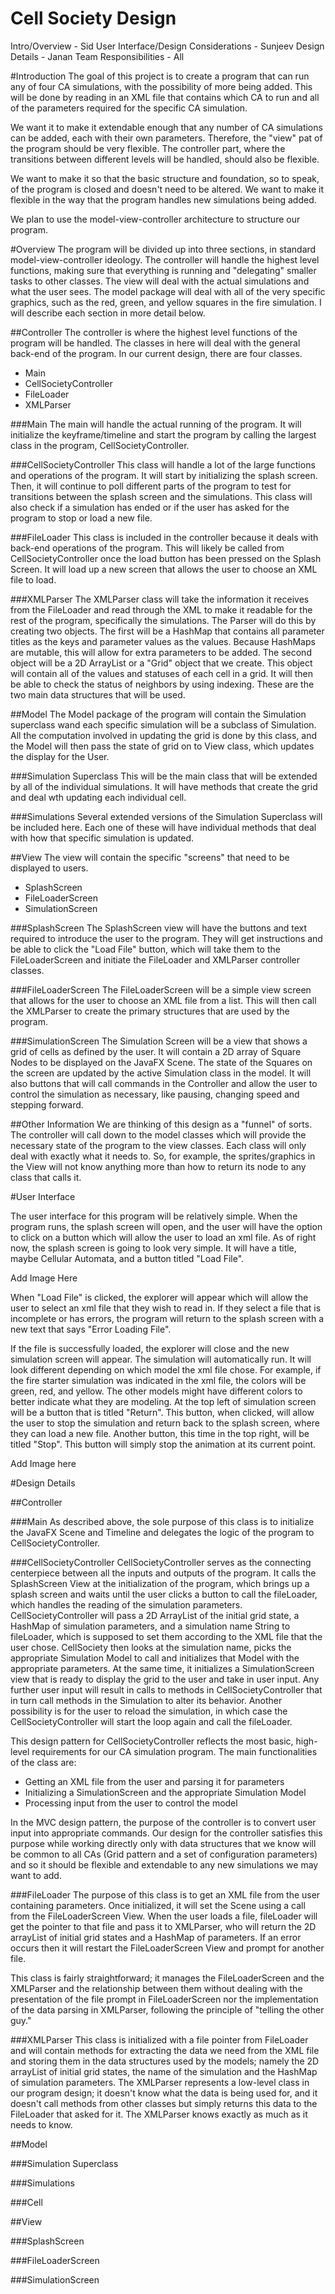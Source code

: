 Cell Society Design
===================
Intro/Overview - Sid
User Interface/Design Considerations - Sunjeev
Design Details - Janan
Team Responsibilities - All

#Introduction
The goal of this project is to create a program that can run any of four CA simulations, with the possibility of more being added. This will be done by reading in an XML file that contains which CA to run and all of the parameters required for the specific CA simulation. 

We want it to make it extendable enough that any number of CA simulations can be added, each with their own parameters. Therefore, the "view" pat of the program should be very flexible. The controller part, where the transitions between different levels will be handled, should also be flexible.

We want to make it so that the basic structure and foundation, so to speak, of the program is closed and doesn't need to be altered. We want to make it flexible in the way that the program handles new simulations being added. 

We plan to use the model-view-controller architecture to structure our program.

#Overview
The program will be divided up into three sections, in standard model-view-controller ideology. The controller will handle the highest level functions, making sure that everything is running and "delegating" smaller tasks to other classes. The view will deal with the actual simulations and what the user sees. The model package will deal with all of the very specific graphics, such as the red, green, and yellow squares in the fire simulation. I will describe each section in more detail below.

##Controller
The controller is where the highest level functions of the program will be handled. The classes in here will deal with the general back-end of the program. In our current design, there are four classes.

* Main
* CellSocietyController
* FileLoader
* XMLParser

###Main
The main will handle the actual running of the program. It will initialize the keyframe/timeline and start the program by calling the largest class in the program, CellSocietyController.

###CellSocietyController
This class will handle a lot of the large functions and operations of the program. It will start by initializing the splash screen. Then, it will continue to poll different parts of the program to test for transitions between the splash screen and the simulations. This class will also check if a simulation has ended or if the user has asked for the program to stop or load a new file.

###FileLoader
This class is included in the controller because it deals with back-end operations of the program. This will likely be called from CellSocietyController once the load button has been pressed on the Splash Screen. It will load up a new screen that allows the user to choose an XML file to load.

###XMLParser
The XMLParser class will take the information it receives from the FileLoader and read through the XML to make it readable for the rest of the program, specifically the simulations. The Parser will do this by creating two objects. The first will be a HashMap that contains all parameter titles as the keys and parameter values as the values. Because HashMaps are mutable, this will allow for extra parameters to be added. The second object will be a 2D ArrayList or a "Grid" object that we create. This object will contain all of the values and statuses of each cell in a grid. It will then be able to check the status of neighbors by using indexing. These are the two main data structures that will be used.

##Model
The Model package of the program will contain the Simulation superclass wand each specific simulation will be a subclass of Simulation. All the computation involved in updating the grid is done by this class, and the Model will then pass the state of grid on to View class, which updates the display for the User.

###Simulation Superclass
This will be the main class that will be extended by all of the individual simulations. It will have methods that create the grid and deal wth updating each individual cell.

###Simulations
Several extended versions of the Simulation Superclass will be included here. Each one of these will have individual methods that deal with how that specific simulation is updated.

##View
The view will contain the specific "screens" that need to be displayed to users.

* SplashScreen
* FileLoaderScreen
* SimulationScreen

###SplashScreen
The SplashScreen view will have the buttons and text required to introduce the user to the program. They will get instructions and be able to click the "Load File" button, which will take them to the FileLoaderScreen and initiate the FileLoader and XMLParser controller classes. 

###FileLoaderScreen
The FileLoaderScreen will be a simple view screen that allows for the user to choose an XML file from a list. This will then call the XMLParser to create the primary structures that are used by the program.

###SimulationScreen
The Simulation Screen will be a view that shows a grid of cells as defined by the user. It will contain a 2D array of Square Nodes to be displayed on the JavaFX Scene. The state of the Squares on the screen are updated by the active Simulation class in the model. It will also buttons that will call commands in the Controller and allow the user to control the simulation as necessary, like pausing, changing speed and stepping forward.

##Other Information
We are thinking of this design as a "funnel" of sorts. The controller will call down to the model classes which will provide the necessary state of the program to the view classes. Each class will only deal with exactly what it needs to. So, for example, the sprites/graphics in the View will not know anything more than how to return its node to any class that calls it.

#User Interface 

The user interface for this program will be relatively simple. When the program runs, the splash screen will open, and the user will have the option to click on a button which will allow the user to load an xml file. As of right now, the splash screen is going to look very simple. It will have a title, maybe Cellular Automata, and a button titled "Load File". 

Add Image Here

When "Load File" is clicked, the explorer will appear which will allow the user to select an xml file that they wish to read in. If they select a file that is incomplete or has errors, the program will return to the splash screen with a new text that says "Error Loading File". 

If the file is successfully loaded, the explorer will close and the new simulation screen will appear. The simulation will automatically run. It will look different depending on which model the xml file chose. For example, if the fire starter simulation was indicated in the xml file, the colors will be green, red, and yellow. The other models might have different colors to better indicate what they are modeling. At the top left of simulation screen will be a button that is titled "Return". This button, when clicked, will allow the user to stop the simulation and return back to the splash screen, where they can load a new file. Another button, this time in the top right, will be titled "Stop". This button will simply stop the animation at its current point. 

Add Image here

#Design Details

##Controller

###Main
As described above, the sole purpose of this class is to initialize the JavaFX Scene and Timeline and delegates the logic of the program to CellSocietyController.

###CellSocietyController
CellSocietyController serves as the connecting centerpiece between all the inputs and outputs of the program. It calls the SplashScreen View at the initialization of the program, which brings up a splash screen and waits until the user clicks a button to call the fileLoader, which handles the reading of the simulation parameters. CellSocietyController will pass a 2D ArrayList of the initial grid state, a HashMap of simulation parameters, and a simulation name String to fileLoader, which is supposed to set them according to the XML file that the user chose. CellSociety then looks at the simulation name, picks the appropriate Simulation Model to call and initializes that Model with the appropriate parameters. At the same time, it initializes a SimulationScreen view that is ready to display the grid to the user and take in user input. Any further user input will result in calls to methods in CellSocietyController that in turn call methods in the Simulation to alter its behavior. Another possibility is for the user to reload the simulation, in which case the CellSocietyController will start the loop again and call the fileLoader.

This design pattern for CellSocietyController reflects the most basic, high-level requirements for our CA simulation program. The main functionalities of the class are:
*   Getting an XML file from the user and parsing it for parameters
*   Initializing a SimulationScreen and the appropriate Simulation Model
*   Processing input from the user to control the model

In the MVC design pattern, the purpose of the controller is to convert user input into appropriate commands. Our design for the controller satisfies this purpose while working directly only with data structures that we know will be common to all CAs (Grid pattern and a set of configuration parameters) and so it should be flexible and extendable to any new simulations we may want to add.


###FileLoader
The purpose of this class is to get an XML file from the user containing parameters. Once initialized, it will set the Scene using a call from the FileLoaderScreen View. When the user loads a file, fileLoader will get the pointer to that file and pass it to XMLParser, who will return the 2D arrayList of initial grid states and a HashMap of parameters. If an error occurs then it will restart the FileLoaderScreen View and prompt for another file.

This class is fairly straightforward; it manages the FileLoaderScreen and the XMLParser and the relationship between them without dealing with the presentation of the file prompt in FileLoaderScreen nor the implementation of the data parsing in XMLParser, following the principle of "telling the other guy."

###XMLParser
This class is initialized with a file pointer from FileLoader and will contain methods for extracting the data we need from the XML file and storing them in the data structures used by the models; namely the 2D arrayList of initial grid states, the name of the simulation and the HashMap of simulation parameters. The XMLParser represents a low-level class in our program design; it doesn't know what the data is being used for, and it doesn't call methods from other classes but simply returns this data to the FileLoader that asked for it. The XMLParser knows exactly as much as it needs to know.

##Model

###Simulation Superclass

###Simulations

###Cell

##View

###SplashScreen

###FileLoaderScreen

###SimulationScreen

